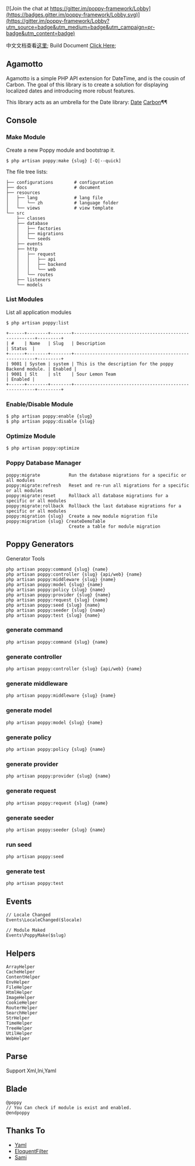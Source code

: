 
[![Join the chat at https://gitter.im/poppy-framework/Lobby](https://badges.gitter.im/poppy-framework/Lobby.svg)](https://gitter.im/poppy-framework/Lobby?utm_source=badge&utm_medium=badge&utm_campaign=pr-badge&utm_content=badge)

中文文档查看[这里](./docs/README_Zh-cn.md);
Build Document [Click Here](./docs/build.md);

## Agamotto

Agamotto is a simple PHP API extension for DateTime, and is the cousin of Carbon. 
The goal of this library is to create a solution for displaying localized dates 
and introducing more robust features.

This library acts as an umbrella for the Date library:
[Date](https://github.com/jenssegers/date)
[Carbon](https://github.com/briannesbitt/carbon)¶¶

## Console

### Make Module

Create a new Poppy module and bootstrap it.

```
$ php artisan poppy:make {slug} [-Q|--quick]
```

The file tree lists:

```
├── configurations        # configuration
├── docs                  # document
├── resources             
│   ├── lang              # lang file
│   │   └── zh            # language folder
│   └── views             # view template
└── src
    ├── classes
    ├── database
    │   ├── factories
    │   ├── migrations
    │   └── seeds
    ├── events
    ├── http
    │   ├── request
    │   │   ├── api
    │   │   ├── backend
    │   │   └── web
    │   └── routes
    ├── listeners
    └── models
```
### List Modules

List all application modules

```
$ php artisan poppy:list

+------+--------+--------+-------------------------------------------------------+---------+
| #    | Name   | Slug   | Description                                           | Status  |
+------+--------+--------+-------------------------------------------------------+---------+
| 9001 | System | system | This is the description for the poppy Backend module. | Enabled |
| 9001 | Slt    | slt    | Sour Lemon Team                                       | Enabled |
+------+--------+--------+-------------------------------------------------------+---------+
```

### Enable/Disable Module

```
$ php artisan poppy:enable {slug}
$ php artisan poppy:disable {slug}
```

### Optimize Module

```
$ php artisan poppy:optimize
```

### Poppy Database Manager

```
poppy:migrate           Run the database migrations for a specific or all modules
poppy:migrate:refresh   Reset and re-run all migrations for a specific or all modules
poppy:migrate:reset     Rollback all database migrations for a specific or all modules
poppy:migrate:rollback  Rollback the last database migrations for a specific or all modules
poppy:migration {slug}  Create a new module migration file
poppy:migration {slug} CreateDemoTable
                        Create a table for module migration
```

## Poppy Generators

Generator Tools

```
php artisan poppy:command {slug} {name}
php artisan poppy:controller {slug} {api/web} {name}
php artisan poppy:middleware {slug} {name}
php artisan poppy:model {slug} {name}
php artisan poppy:policy {slug} {name}
php artisan poppy:provider {slug} {name}
php artisan poppy:request {slug} {name}
php artisan poppy:seed {slug} {name}
php artisan poppy:seeder {slug} {name}
php artisan poppy:test {slug} {name}
```


### generate command
```
php artisan poppy:command {slug} {name}
```

### generate controller
```
php artisan poppy:controller {slug} {api/web} {name}
```

### generate middleware
```
php artisan poppy:middleware {slug} {name}
```

### generate model
```
php artisan poppy:model {slug} {name}
```

### generate policy
```
php artisan poppy:policy {slug} {name}
```

### generate provider
```
php artisan poppy:provider {slug} {name}
```

### generate request
```
php artisan poppy:request {slug} {name}
```

### generate seeder
```
php artisan poppy:seeder {slug} {name}
```

### run seed
```
php artisan poppy:seed
```

### generate test
```
php artisan poppy:test
```

## Events

```
// Locale Changed
Events\LocaleChanged($locale)

// Module Maked
Events\PoppyMake($slug)
```


## Helpers

```
ArrayHelper
CacheHelper
ContentHelper
EnvHelper
FileHelper
HtmlHelper
ImageHelper
CookieHelper
RouterHelper
SearchHelper
StrHelper
TimeHelper
TreeHelper
UtilHelper
WebHelper
```

## Parse

Support Xml,Ini,Yaml

## Blade 

```
@poppy
// You Can check if module is exist and enabled.
@endpoppy
```


## Thanks To

- [Yaml](http://nodeca.github.io/js-yaml/)
- [EloquentFilter](https://github.com/Tucker-Eric/EloquentFilter)
- [Sami](https://github.com/FriendsOfPHP/Sami) 